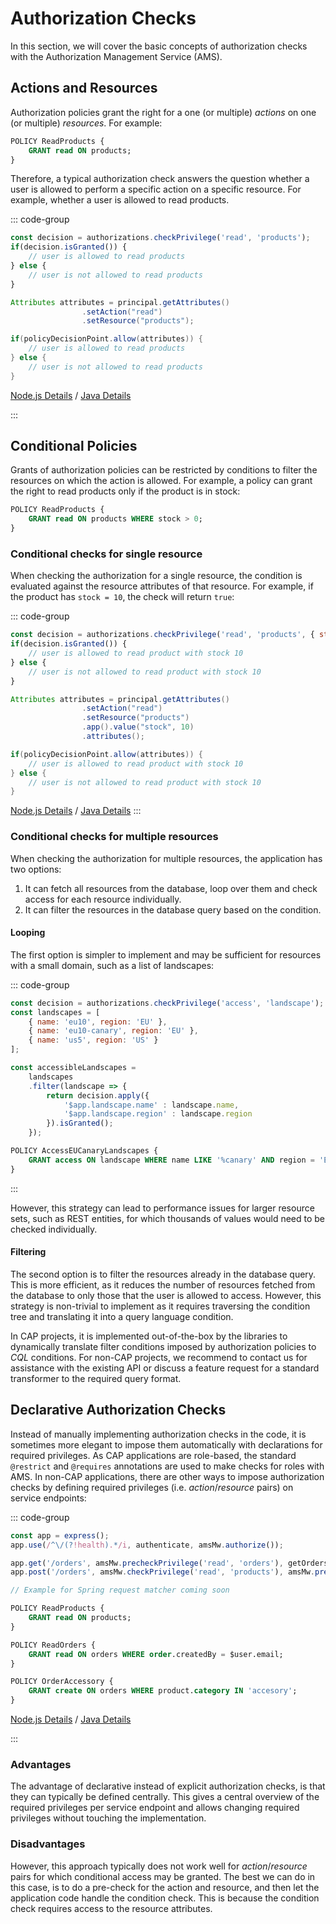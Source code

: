 # Authorization Checks

In this section, we will cover the basic concepts of authorization checks with the Authorization Management Service (AMS).

## Actions and Resources

Authorization policies grant the right for a one (or multiple) *actions* on one (or multiple) *resources*. For example:

```SQL
POLICY ReadProducts {
    GRANT read ON products;
}
```

Therefore, a typical authorization check answers the question whether a user is allowed to perform a specific action on a specific resource. For example, whether a user is allowed to read products.

::: code-group
```js [Node.js]
const decision = authorizations.checkPrivilege('read', 'products');
if(decision.isGranted()) {
    // user is allowed to read products
} else {
    // user is not allowed to read products
}
```

```java [Java]
Attributes attributes = principal.getAttributes()
                .setAction("read")
                .setResource("products");

if(policyDecisionPoint.allow(attributes)) {
    // user is allowed to read products
} else {
    // user is not allowed to read products
}
```

[Node.js Details](/nodejs//sap_ams/sap_ams.md) / [Java Details](/java/jakarta-ams/jakarta-ams.md)

:::

## Conditional Policies

Grants of authorization policies can be restricted by conditions to filter the resources on which the action is allowed. For example, a policy can grant the right to read products only if the product is in stock:

```SQL
POLICY ReadProducts {
    GRANT read ON products WHERE stock > 0;
}
```

### Conditional checks for single resource

When checking the authorization for a single resource, the condition is evaluated against the resource attributes of that resource. For example, if the product has `stock = 10`, the check will return `true`:

::: code-group
```js [Node.js]
const decision = authorizations.checkPrivilege('read', 'products', { stock: 10 });
if(decision.isGranted()) {
    // user is allowed to read product with stock 10
} else {
    // user is not allowed to read product with stock 10
}
```

```java [Java]
Attributes attributes = principal.getAttributes()
                .setAction("read")
                .setResource("products")
                .app().value("stock", 10)
                .attributes();

if(policyDecisionPoint.allow(attributes)) {
    // user is allowed to read product with stock 10
} else {
    // user is not allowed to read product with stock 10
}
```

[Node.js Details](/nodejs//sap_ams/sap_ams.md) / [Java Details](/java/jakarta-ams/jakarta-ams.md)
:::

### Conditional checks for multiple resources

When checking the authorization for multiple resources, the application has two options:

1. It can fetch all resources from the database, loop over them and check access for each resource individually.
2. It can filter the resources in the database query based on the condition.

#### Looping
The first option is simpler to implement and may be sufficient for resources with a small domain, such as a list of landscapes:

::: code-group
```js [Node.js]
const decision = authorizations.checkPrivilege('access', 'landscape');
const landscapes = [
    { name: 'eu10', region: 'EU' },
    { name: 'eu10-canary', region: 'EU' },
    { name: 'us5', region: 'US' }
];

const accessibleLandscapes = 
    landscapes
    .filter(landscape => {
        return decision.apply({ 
            '$app.landscape.name' : landscape.name,
            '$app.landscape.region' : landscape.region
        }).isGranted();
    });
```

```sql [DCL]
POLICY AccessEUCanaryLandscapes {
    GRANT access ON landscape WHERE name LIKE '%canary' AND region = 'EU';
}
```
:::

However, this strategy can lead to performance issues for larger resource sets, such as REST entities, for which thousands of values would need to be checked individually.

#### Filtering
The second option is to filter the resources already in the database query. This is more efficient, as it reduces the number of resources fetched from the database to only those that the user is allowed to access. However, this strategy is non-trivial to implement as it requires traversing the condition tree and translating it into a query language condition.

In CAP projects, it is implemented out-of-the-box by the libraries to dynamically translate filter conditions imposed by authorization policies to *CQL* conditions. For non-CAP projects, we recommend to contact us for assistance with the existing API or discuss a feature request for a standard transformer to the required query format.

## Declarative Authorization Checks
Instead of manually implementing authorization checks in the code, it is sometimes more elegant to impose them automatically with declarations for required privileges.
As CAP applications are role-based, the standard `@restrict` and `@requires` annotations are used to make checks for roles with AMS.
In non-CAP applications, there are other ways to impose authorization checks by defining required privileges (i.e. *action*/*resource* pairs) on service endpoints:

::: code-group
```js [Node.js]
const app = express();
app.use(/^\/(?!health).*/i, authenticate, amsMw.authorize());

app.get('/orders', amsMw.precheckPrivilege('read', 'orders'), getOrders);
app.post('/orders', amsMw.checkPrivilege('read', 'products'), amsMw.precheckPrivilege('create', 'orders'), createOrder);
```

```java [Java]
// Example for Spring request matcher coming soon
```

```sql [DCL]
POLICY ReadProducts {
    GRANT read ON products;
}

POLICY ReadOrders {
    GRANT read ON orders WHERE order.createdBy = $user.email;
}

POLICY OrderAccessory {
    GRANT create ON orders WHERE product.category IN 'accesory';
}
```

[Node.js Details](/nodejs//sap_ams/sap_ams.md) / [Java Details](/java/jakarta-ams/jakarta-ams.md)

:::

### Advantages
The advantage of declarative instead of explicit authorization checks, is that they can typically be defined centrally. This gives a central overview of the required privileges per service endpoint and allows changing required privileges without touching the implementation.

### Disadvantages
However, this approach typically does not work well for *action*/*resource* pairs for which conditional access may be granted. The best we can do in this case, is to do a pre-check for the action and resource, and then let the application code handle the condition check. This is because the condition check requires access to the resource attributes.